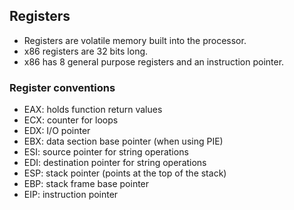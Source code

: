 ## Registers
- Registers are volatile memory built into the processor.
- x86 registers are 32 bits long.
- x86 has 8 general purpose registers and an instruction pointer.

### Register conventions
- EAX: holds function return values
- ECX: counter for loops
- EDX: I/O pointer
- EBX: data section base pointer (when using PIE)
- ESI: source pointer for string operations
- EDI: destination pointer for string operations
- ESP: stack pointer (points at the top of the stack)
- EBP: stack frame base pointer
- EIP: instruction pointer

